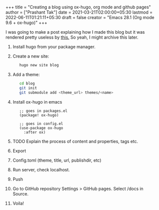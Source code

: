 +++
title = "Creating a blog using ox-hugo, org mode and github pages"
author = ["Prashant Tak"]
date = 2021-03-21T02:00:00+05:30
lastmod = 2022-06-11T01:21:11+05:30
draft = false
creator = "Emacs 28.1 (Org mode 9.6 + ox-hugo)"
+++

I was going to make a post explaining how I made this blog but it was rendered pretty useless by [this.](https://dev.to/usamasubhani/setup-a-blog-with-hugo-and-github-pages-562n) So yeah, I might archive this later.

1.  Install hugo from your package manager.
2.  Create a new site:

    ```sh
       hugo new site blog
    ```
3.  Add a theme:

    ```sh
       cd blog
       git init
       git submodule add <theme_url> themes/<name>
    ```
4.  Install ox-hugo in emacs

    ```emacs-lisp
       ;; goes in packages.el
       (package! ox-hugo)

       ;; goes in config.el
       (use-package ox-hugo
         :after ox)
    ```
5.  TODO Explain the process of content and properties, tags etc.
6.  Export
7.  Config.toml (theme, title, url, publishdir, etc)
8.  Run server, check localhost.
9.  Push
10. Go to GitHub repository Settings &gt; GitHub pages. Select /docs in Source.
11. Voila!
